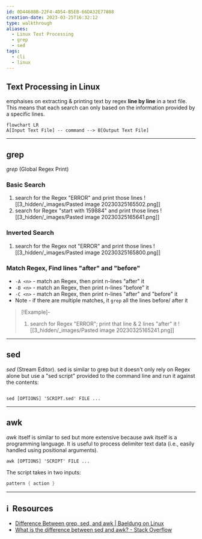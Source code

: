 ```yaml
---
id: 0D44688B-22F4-4D54-B5EB-66DA32E77808
creation-date: 2023-03-25T16:32:12
type: walkthrough
aliases:
  - Linux Text Processing
  - grep
  - sed
tags:
  - cli
  - linux
---
```


## Text Processing in Linux 

emphaises on extracting & printing text by regex **line by line** in a text file. This means that each search can only based on the information provided by a specific lines.

```mermaid
flowchart LR
A[Input Text File] -- command --> B[Output Text File]
```

---
## grep

*grep* (Global Regex Print) 

### Basic Search

1. search for the Regex "ERROR" and print those lines
![[3_hidden/_images/Pasted image 20230325165502.png]]
2. search for Regex "start with 159884" and print those lines
![[3_hidden/_images/Pasted image 20230325165641.png]]

### Inverted Search 

1. search for the Regex not "ERROR" and print those lines
![[3_hidden/_images/Pasted image 20230325165800.png]]

### Match Regex, Find lines "after" and "before"

- `-A <n>` - match an Regex, then print n-lines "after" it
- `-B <n>` - match an Regex, then print n-lines "before" it
- `-C <n>` - match an Regex, then print n-lines "after" and "before" it
- Note - if there are multiple matches, it `grep` all the lines before/ after it


> [!Example]-
> 1. search for Regex "ERROR"; print that line & 2 lines "after" it
> ![[3_hidden/_images/Pasted image 20230325165241.png]]

---
## sed 

*sed* (Stream Editor). sed is similar to grep but it doesn't only rely on Regex alone but use a "sed script" provided to the command line and run it against the contents: 

```shell

sed [OPTIONS] 'SCRIPT.sed' FILE ...

```

---
## awk

*awk* itself is similar to sed but more extensive because awk itself is a programming language. It is useful to process delimiter text data (i.e., easily handled using positional arguments). 

```shell
awk [OPTIONS] 'SCRIPT' FILE ...
```

The script takes in two inputs: 
```awk
pattern { action }
```


---
## ℹ️  Resources
- [Difference Between grep, sed, and awk | Baeldung on Linux](https://www.baeldung.com/linux/grep-sed-awk-differences)
- [What is the difference between sed and awk? - Stack Overflow](https://stackoverflow.com/questions/1632113/what-is-the-difference-between-sed-and-awk)